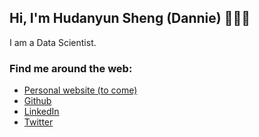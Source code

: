 ## Hi, I'm Hudanyun Sheng (Dannie) 👋👩‍💻
I am a Data Scientist. 


### Find me around the web:
- [Personal website (to come)](http://DannieSheng.github.io)
- [Github](https://github.com/DannieSheng)
- [LinkedIn](https://www.linkedin.com/in/hudanyunsheng/)
- [Twitter](https://twitter.com/HudanyunSheng)
